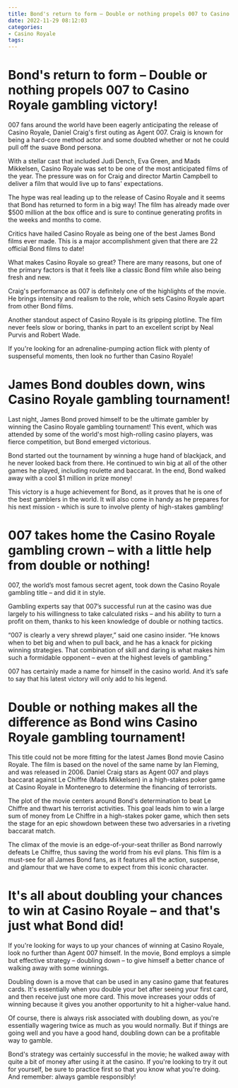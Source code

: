 ```yaml
---
title: Bond's return to form – Double or nothing propels 007 to Casino Royale gambling victory!
date: 2022-11-29 08:12:03
categories:
- Casino Royale
tags:
---
```



#  Bond's return to form – Double or nothing propels 007 to Casino Royale gambling victory!

007 fans around the world have been eagerly anticipating the release of Casino Royale, Daniel Craig's first outing as Agent 007. Craig is known for being a hard-core method actor and some doubted whether or not he could pull off the suave Bond persona.

With a stellar cast that included Judi Dench, Eva Green, and Mads Mikkelsen, Casino Royale was set to be one of the most anticipated films of the year. The pressure was on for Craig and director Martin Campbell to deliver a film that would live up to fans' expectations.

The hype was real leading up to the release of Casino Royale and it seems that Bond has returned to form in a big way! The film has already made over $500 million at the box office and is sure to continue generating profits in the weeks and months to come.

Critics have hailed Casino Royale as being one of the best James Bond films ever made. This is a major accomplishment given that there are 22 official Bond films to date!

What makes Casino Royale so great? There are many reasons, but one of the primary factors is that it feels like a classic Bond film while also being fresh and new.

Craig's performance as 007 is definitely one of the highlights of the movie. He brings intensity and realism to the role, which sets Casino Royale apart from other Bond films.

Another standout aspect of Casino Royale is its gripping plotline. The film never feels slow or boring, thanks in part to an excellent script by Neal Purvis and Robert Wade.

If you're looking for an adrenaline-pumping action flick with plenty of suspenseful moments, then look no further than Casino Royale!

#  James Bond doubles down, wins Casino Royale gambling tournament!

Last night, James Bond proved himself to be the ultimate gambler by winning the Casino Royale gambling tournament! This event, which was attended by some of the world's most high-rolling casino players, was fierce competition, but Bond emerged victorious.

Bond started out the tournament by winning a huge hand of blackjack, and he never looked back from there. He continued to win big at all of the other games he played, including roulette and baccarat. In the end, Bond walked away with a cool $1 million in prize money!

This victory is a huge achievement for Bond, as it proves that he is one of the best gamblers in the world. It will also come in handy as he prepares for his next mission - which is sure to involve plenty of high-stakes gambling!

#  007 takes home the Casino Royale gambling crown – with a little help from double or nothing!

007, the world’s most famous secret agent, took down the Casino Royale gambling title – and did it in style.

Gambling experts say that 007’s successful run at the casino was due largely to his willingness to take calculated risks – and his ability to turn a profit on them, thanks to his keen knowledge of double or nothing tactics.

“007 is clearly a very shrewd player,” said one casino insider. “He knows when to bet big and when to pull back, and he has a knack for picking winning strategies. That combination of skill and daring is what makes him such a formidable opponent – even at the highest levels of gambling.”

007 has certainly made a name for himself in the casino world. And it’s safe to say that his latest victory will only add to his legend.

#  Double or nothing makes all the difference as Bond wins Casino Royale gambling tournament!

This title could not be more fitting for the latest James Bond movie Casino Royale. The film is based on the novel of the same name by Ian Fleming, and was released in 2006. Daniel Craig stars as Agent 007 and plays baccarat against Le Chiffre (Mads Mikkelsen) in a high-stakes poker game at Casino Royale in Montenegro to determine the financing of terrorists.

The plot of the movie centers around Bond's determination to beat Le Chiffre and thwart his terrorist activities. This goal leads him to win a large sum of money from Le Chiffre in a high-stakes poker game, which then sets the stage for an epic showdown between these two adversaries in a riveting baccarat match.

The climax of the movie is an edge-of-your-seat thriller as Bond narrowly defeats Le Chiffre, thus saving the world from his evil plans. This film is a must-see for all James Bond fans, as it features all the action, suspense, and glamour that we have come to expect from this iconic character.

#  It's all about doubling your chances to win at Casino Royale – and that's just what Bond did!

If you're looking for ways to up your chances of winning at Casino Royale, look no further than Agent 007 himself. In the movie, Bond employs a simple but effective strategy – doubling down – to give himself a better chance of walking away with some winnings.

Doubling down is a move that can be used in any casino game that features cards. It's essentially when you double your bet after seeing your first card, and then receive just one more card. This move increases your odds of winning because it gives you another opportunity to hit a higher-value hand.

Of course, there is always risk associated with doubling down, as you're essentially wagering twice as much as you would normally. But if things are going well and you have a good hand, doubling down can be a profitable way to gamble.

Bond's strategy was certainly successful in the movie; he walked away with quite a bit of money after using it at the casino. If you're looking to try it out for yourself, be sure to practice first so that you know what you're doing. And remember: always gamble responsibly!